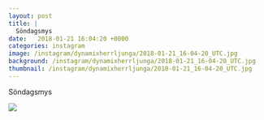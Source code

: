 ```yaml
---
layout: post
title: |
  Söndagsmys
date:   2018-01-21 16:04:20 +0000
categories: instagram
image: /instagram/dynamixherrljunga/2018-01-21_16-04-20_UTC.jpg
background: /instagram/dynamixherrljunga/2018-01-21_16-04-20_UTC.jpg
thumbnail: /instagram/dynamixherrljunga/2018-01-21_16-04-20_UTC.jpg
---
```

Söndagsmys



<img src='/www-dynamix-herrljunga/instagram/dynamixherrljunga/2018-01-21_16-04-20_UTC.jpg' class='img-fluid' />
